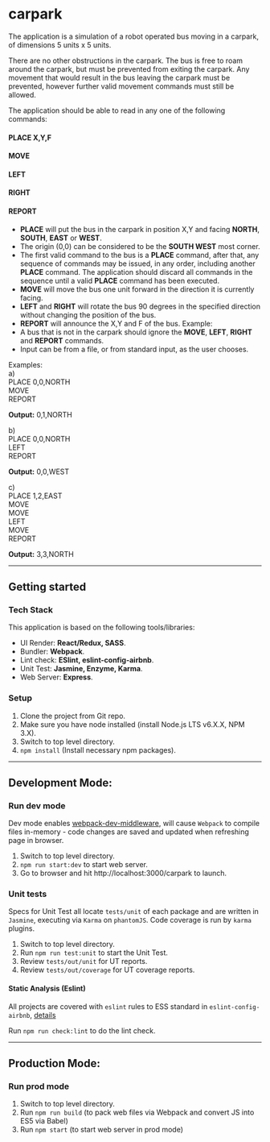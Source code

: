 # carpark
The application is a simulation of a robot operated bus moving in a carpark, of dimensions 5 units x 5 units.

There are no other obstructions in the carpark. The bus is free to roam around the carpark, but must be prevented from exiting the carpark. Any movement that would result in the bus leaving the carpark must be prevented, however further valid movement commands must still be allowed.

The application should be able to read in any one of the following commands:

#### PLACE X,Y,F
#### MOVE
#### LEFT
#### RIGHT
#### REPORT
- **PLACE** will put the bus in the carpark in position X,Y and facing **NORTH**, **SOUTH**, **EAST** or **WEST**.
- The origin (0,0) can be considered to be the **SOUTH WEST** most corner.
- The first valid command to the bus is a **PLACE** command, after that, any sequence of commands may be issued, in any order, including another **PLACE** command. The application should discard all commands in the sequence until a valid **PLACE** command has been executed.
- **MOVE** will move the bus one unit forward in the direction it is currently facing.
- **LEFT** and **RIGHT** will rotate the bus 90 degrees in the specified direction without changing the position of the bus.
- **REPORT** will announce the X,Y and F of the bus. Example:
- A bus that is not in the carpark should ignore the **MOVE**, **LEFT**, **RIGHT** and **REPORT** commands.
- Input can be from a file, or from standard input, as the user chooses.

Examples:  
a)  
PLACE 0,0,NORTH  
MOVE  
REPORT  

**Output:** 0,1,NORTH  

b)  
PLACE 0,0,NORTH  
LEFT  
REPORT  

**Output:** 0,0,WEST

c)  
PLACE 1,2,EAST  
MOVE  
MOVE  
LEFT  
MOVE  
REPORT  

**Output:** 3,3,NORTH

---
## Getting started
### Tech Stack
This application is based on the following tools/libraries:
- UI Render: **React/Redux, SASS**.
- Bundler: **Webpack**.
- Lint check: **ESlint, eslint-config-airbnb**.
- Unit Test: **Jasmine, Enzyme, Karma**.
- Web Server: **Express**.

### Setup
1. Clone the project from Git repo.
2. Make sure you have node installed (install Node.js LTS v6.X.X, NPM 3.X).
3. Switch to top level directory.
4. `npm install` (Install necessary npm packages).

---
## Development Mode:

### Run dev mode
Dev mode enables [webpack-dev-middleware](https://webpack.js.org/guides/development/#using-webpack-dev-middleware), will cause `Webpack` to compile files in-memory - code changes are saved and updated when refreshing page in browser.

1. Switch to top level directory.
2. `npm run start:dev` to start web server.
3. Go to browser and hit http://localhost:3000/carpark to launch.

### Unit tests
Specs for Unit Test all locate `tests/unit` of each package and are written in `Jasmine`, executing via `Karma` on `phantomJS`. Code coverage is run by `karma` plugins.

1. Switch to top level directory.
2. Run `npm run test:unit` to start the Unit Test.
3. Review `tests/out/unit` for UT reports.
4. Review `tests/out/coverage` for UT coverage reports.

#### Static Analysis (Eslint)
All projects are covered with `eslint` rules to ESS standard in `eslint-config-airbnb`, [details](https://github.com/airbnb/javascript)

Run `npm run check:lint` to do the lint check.

---
## Production Mode:

### Run prod mode
1. Switch to top level directory.
2. Run `npm run build` (to pack web files via Webpack and convert JS into ES5 via Babel)
3. Run `npm start` (to start web server in prod mode)
